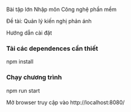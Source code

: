 Bài tập lớn Nhập môn Công nghệ phần mềm

Đề  tài: Quản lý kiến nghị phản ánh

Hướng dẫn cài đặt
### Tải các dependences cần thiết
npm install

### Chạy chương trình
npm run start

Mở browser truy cập vào http://localhost:8080/
